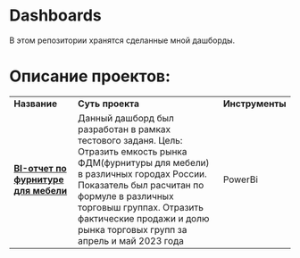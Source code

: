 # Dashboards
В этом репозитории хранятся сделанные мной дашборды.
# Описание проектов: 
<table>
<tr>
<td><b>Название</b></td>
<td><b>Суть проекта</b></td>
<td><b>Инструменты</b></td>  
</tr><tr>
<td><a href="https://github.com/SabirovVladimir/Dashboards/raw/main/Bi-report%20FDM/BI-отчет%20по%20фурнитуре%20для%20мебели.pbix" rel="nofollow">
<b>BI-отчет по фурнитуре для мебели</b></a></td>
<td>Данный дашборд был разработан в рамках тестового заданя. Цель: Отразить емкость рынка ФДМ(фурнитуры для мебели) в различных городах России. Показатель был расчитан по формуле в различных торговыш группах. Отразить фактические продажи и долю рынка торговых групп за апрель и май 2023 года</td>
<td>PowerBi</td>
</tr><tr>
</table>
